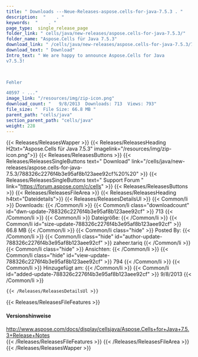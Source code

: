 ```yaml
---
title: " Downloads ---Neue-Releases-aspose.cells-for-java-7.5.3 . "
description:  "    . " 
keywords:  "    . " 
page_type:  single_release_page
folder_link: " cells/java/new-releases/aspose.cells-for-java-7.5.3/"
folder_name: "Aspose.Cells für Java 7.5.3"
download_link: " /cells/java/new-releases/aspose.cells-for-java-7.5.3/788326c2276f4b3e95af8b123aee92cf"
download_text: " Download"
Intro_text: " We are happy to announce Aspose.Cells for Java
v7.5.3!

 

Fehler

40597 - ..."
image_link: "/resources/img/zip-icon.png"
download_count: "   9/8/2013  Downloads: 713  Views: 793"
file_size: "  File Size: 66.8 MB "
parent_path: "cells/java"
section_parent_path: "cells/java"
weight: 228
---
```


{{< Releases/ReleasesWapper >}}
  {{< Releases/ReleasesHeading H2txt="Aspose.Cells für Java 7.5.3" imagelink="/resources/img/zip-icon.png">}}
  {{< Releases/ReleasesButtons >}}
    {{< Releases/ReleasesSingleButtons text=" Download" link="/cells/java/new-releases/aspose.cells-for-java-7.5.3/788326c2276f4b3e95af8b123aee92cf%20%20" >}}
    {{< Releases/ReleasesSingleButtons text=" Support Forum " link="https://forum.aspose.com/c/cells" >}}
  {{< Releases/ReleasesButtons >}}
  {{< Releases/ReleasesFileArea >}}
    {{< Releases/ReleasesHeading h4txt="Dateidetails">}}
    {{< Releases/ReleasesDetailsUl >}}
            {{< Common/li >}} Downloads: {{< /Common/li >}}
      {{< Common/li class="downloadcount" id="dwn-update-788326c2276f4b3e95af8b123aee92cf" >}} 713 {{< /Common/li >}}
      {{< Common/li >}} Dateigröße: {{< /Common/li >}}
      {{< Common/li id="size-update-788326c2276f4b3e95af8b123aee92cf" >}} 66.8 MB {{< /Common/li >}} 
      {{< Common/li  class="hide" >}} Posted By: {{< /Common/li >}} 
      {{< Common/li class="hide" id="author-update-788326c2276f4b3e95af8b123aee92cf" >}} zaheer.tariq {{< /Common/li >}}
      {{< Common/li class="hide" >}} Ansichten: {{< /Common/li >}}
      {{< Common/li class="hide" id="view-update-788326c2276f4b3e95af8b123aee92cf" >}} 794 {{< /Common/li >}}
      {{< Common/li >}} Hinzugefügt am: {{< /Common/li >}}
      {{< Common/li id="added-update-788326c2276f4b3e95af8b123aee92cf" >}} 9/8/2013 {{< /Common/li >}} 

    {{< /Releases/ReleasesDetailsUl >}}

  {{< Releases/ReleasesFileFeatures >}}
      <h4>Versionshinweise</h4><div> <a href="http://www.aspose.com/docs/display/cellsjava/Aspose.Cells+for+Java+7.5.3+Release+Notes">http://www.aspose.com/docs/display/cellsjava/Aspose.Cells+for+Java+7.5.3+Release+Notes</a></div>
  {{< /Releases/ReleasesFileFeatures >}}
 {{< /Releases/ReleasesFileArea >}}
{{< /Releases/ReleasesWapper >}}



